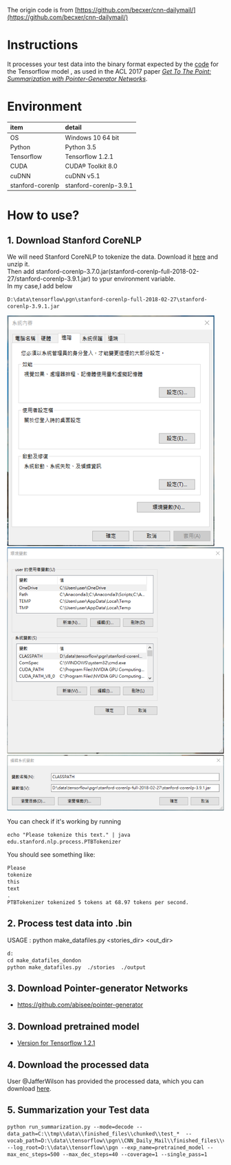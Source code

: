 The origin code is from [https://github.com/becxer/cnn-dailymail/](https://github.com/becxer/cnn-dailymail/)

# Instructions
It processes your test data into the binary format expected by the [code](https://github.com/abisee/pointer-generator) for the Tensorflow model , as used in the ACL 2017 paper *[Get To The Point: Summarization with Pointer-Generator Networks](https://arxiv.org/pdf/1704.04368.pdf)*. 


# Environment
| item        | detail                      |
| :---------  | :--------                   |
| OS          | Windows 10 64 bit           |  
| Python      | Python 3.5                  |  
| Tensorflow  | Tensorflow 1.2.1            | 
| CUDA        | CUDA® Toolkit 8.0           |
| cuDNN       | cuDNN v5.1                  |
| stanford-corenlp | stanford-corenlp-3.9.1 |




# How to use?
## 1. Download Stanford CoreNLP
We will need Stanford CoreNLP to tokenize the data. Download it [here](https://stanfordnlp.github.io/CoreNLP/) and unzip it.   
Then add stanford-corenlp-3.7.0.jar(stanford-corenlp-full-2018-02-27/stanford-corenlp-3.9.1.jar) to ypur environment variable.   
In my case,I add below
```
D:\data\tensorflow\pgn\stanford-corenlp-full-2018-02-27\stanford-corenlp-3.9.1.jar
```
![path1.png](image/path1.png)
![path1.png](image/path2.png)
![path1.png](image/path3.png)


You can check if it's working by running
```
echo "Please tokenize this text." | java edu.stanford.nlp.process.PTBTokenizer
```
You should see something like:
```
Please
tokenize
this
text
.
PTBTokenizer tokenized 5 tokens at 68.97 tokens per second.
```
## 2. Process test data into .bin
USAGE : python make_datafiles.py <stories_dir> <out_dir>
```
d:
cd make_datafiles_dondon
python make_datafiles.py  ./stories  ./output
```
## 3. Download Pointer-generator Networks
- https://github.com/abisee/pointer-generator

## 3. Download pretrained model
- [Version for Tensorflow 1.2.1](https://drive.google.com/file/d/0B7pQmm-OfDv7ZUhHZm9ZWEZidDg/view?usp=sharing)


## 4. Download the processed data
User @JafferWilson has provided the processed data, which you can download [here](https://github.com/JafferWilson/Process-Data-of-CNN-DailyMail).

## 5. Summarization your Test data
```
python run_summarization.py --mode=decode --data_path=C:\\tmp\\data\\finished_files\\chunked\\test_*  --vocab_path=D:\\data\\tensorflow\\pgn\\CNN_Daily_Mail\\finished_files\\vocab --log_root=D:\\data\\tensorflow\\pgn --exp_name=pretrained_model --max_enc_steps=500 --max_dec_steps=40 --coverage=1 --single_pass=1
```

